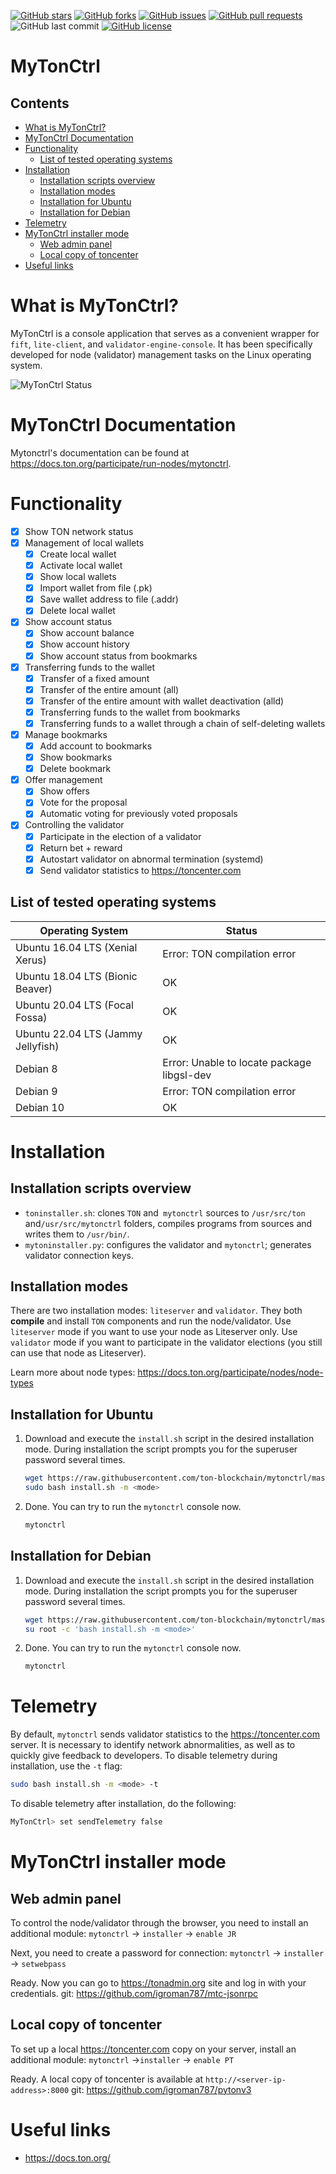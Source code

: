 [![GitHub stars](https://img.shields.io/github/stars/ton-blockchain/mytonctrl?style=flat-square&logo=github)](https://github.com/ton-blockchain/mytonctrl/stargazers) 
[![GitHub forks](https://img.shields.io/github/forks/ton-blockchain/mytonctrl?style=flat-square&logo=github)](https://github.com/ton-blockchain/mytonctrl/network/members)
[![GitHub issues](https://img.shields.io/github/issues/ton-blockchain/mytonctrl?style=flat-square&logo=github)](https://github.com/ton-blockchain/mytonctrl/issues)
[![GitHub pull requests](https://img.shields.io/github/issues-pr/ton-blockchain/mytonctrl?style=flat-square&logo=github)](https://github.com/ton-blockchain/mytonctrl/pulls)
![GitHub last commit](https://img.shields.io/github/last-commit/ton-blockchain/mytonctrl?style=flat-square&logo=github) 
[![GitHub license](https://img.shields.io/github/license/ton-blockchain/mytonctrl?style=flat-square&logo=github)](https://github.com/ton-blockchain/mytonctrl/blob/master/LICENSE)

<!-- omit from toc -->
# MyTonCtrl

<!-- omit from toc --> 
## Contents

- [What is MyTonCtrl?](#what-is-myttonctrl)
- [MyTonCtrl Documentation](#mytonctrl-documentation)
- [Functionality](#functionality)
	- [List of tested operating systems](#list-of-tested-operating-systems)
- [Installation](#installation)
	- [Installation scripts overview](#installation-scripts-overview)
	- [Installation modes](#installation-modes)
	- [Installation for Ubuntu](#installation-for-ubuntu)
	- [Installation for Debian](#installation-for-debian)
- [Telemetry](#telemetry)
- [MyTonCtrl installer mode](#mytonctrl-installer-mode)
	- [Web admin panel](#web-admin-panel)
	- [Local copy of toncenter](#local-copy-of-toncenter)
- [Useful links](#useful-links)


# What is MyTonCtrl?
MyTonCtrl is a console application that serves as a convenient wrapper for `fift`, `lite-client`, and `validator-engine-console`. It has been specifically developed for node (validator) management tasks on the Linux operating system.

![MyTonCtrl Status](screens/mytonctrl-status.png)

# MyTonCtrl Documentation

Mytonctrl's documentation can be found at https://docs.ton.org/participate/run-nodes/mytonctrl.

# Functionality
- [x] Show TON network status
- [x] Management of local wallets
	- [x] Create local wallet
	- [x] Activate local wallet
	- [x] Show local wallets
	- [x] Import wallet from file (.pk)
	- [x] Save wallet address to file (.addr)
	- [x] Delete local wallet
- [x] Show account status
	- [x] Show account balance
	- [x] Show account history
	- [x] Show account status from bookmarks
- [x] Transferring funds to the wallet
	- [x] Transfer of a fixed amount
	- [x] Transfer of the entire amount (all)
	- [x] Transfer of the entire amount with wallet deactivation (alld)
	- [x] Transferring funds to the wallet from bookmarks
	- [x] Transferring funds to a wallet through a chain of self-deleting wallets
- [x] Manage bookmarks
	- [x] Add account to bookmarks
	- [x] Show bookmarks
	- [x] Delete bookmark
- [x] Offer management
	- [x] Show offers
	- [x] Vote for the proposal
	- [x] Automatic voting for previously voted proposals
- [x] Controlling the validator
	- [x] Participate in the election of a validator
	- [x] Return bet + reward
	- [x] Autostart validator on abnormal termination (systemd)
	- [x] Send validator statistics to https://toncenter.com

## List of tested operating systems
| Operating System              | Status                     |
|-------------------------------|----------------------------|
| Ubuntu 16.04 LTS (Xenial Xerus) | Error: TON compilation error |
| Ubuntu 18.04 LTS (Bionic Beaver) | OK                       |
| Ubuntu 20.04 LTS (Focal Fossa) | OK                       |
| Ubuntu 22.04 LTS (Jammy Jellyfish) | OK                   |
| Debian 8 | Error: Unable to locate package libgsl-dev   |
| Debian 9 | Error: TON compilation error                 |
| Debian 10 | OK                                         |

# Installation
## Installation scripts overview
- `toninstaller.sh`: clones `TON` and` mytonctrl` sources to `/usr/src/ton` and`/usr/src/mytonctrl` folders, compiles programs from sources and writes them to `/usr/bin/`.
- `mytoninstaller.py`: configures the validator and `mytonctrl`; generates validator connection keys.

## Installation modes
There are two installation modes: `liteserver` and `validator`. They both **compile** and install `TON` components and run the node/validator. Use `liteserver` mode if you want to use your node as Liteserver only.
Use `validator` mode if you want to participate in the validator elections (you still can use that node as Liteserver).

Learn more about node types: https://docs.ton.org/participate/nodes/node-types

## Installation for Ubuntu
1. Download and execute the `install.sh` script in the desired installation mode. During installation the script prompts you for the superuser password several times.
	```sh
	wget https://raw.githubusercontent.com/ton-blockchain/mytonctrl/master/scripts/install.sh
	sudo bash install.sh -m <mode>
	```

2. Done. You can try to run the `mytonctrl` console now.
	```sh
	mytonctrl
	```


## Installation for Debian
1. Download and execute the `install.sh` script in the desired installation mode. During installation the script prompts you for the superuser password several times.
	```sh
	wget https://raw.githubusercontent.com/ton-blockchain/mytonctrl/master/scripts/install.sh
	su root -c 'bash install.sh -m <mode>'
	```

2. Done. You can try to run the `mytonctrl` console now.
	```sh
	mytonctrl
	```

# Telemetry
By default, `mytonctrl` sends validator statistics to the https://toncenter.com server.
It is necessary to identify network abnormalities, as well as to quickly give feedback to developers.
To disable telemetry during installation, use the `-t` flag:
```sh
sudo bash install.sh -m <mode> -t
```

To disable telemetry after installation, do the following:
```sh
MyTonCtrl> set sendTelemetry false
```

# MyTonCtrl installer mode

## Web admin panel
To control the node/validator through the browser, you need to install an additional module:
`mytonctrl` -> `installer` -> `enable JR`

Next, you need to create a password for connection:
`mytonctrl` -> `installer` -> `setwebpass`

Ready. Now you can go to https://tonadmin.org site and log in with your credentials.
git: https://github.com/igroman787/mtc-jsonrpc

## Local copy of toncenter
To set up a local https://toncenter.com copy on your server, install an additional module:
`mytonctrl` ->`installer` -> `enable PT`

Ready. A local copy of toncenter is available at `http://<server-ip-address>:8000`
git: https://github.com/igroman787/pytonv3

# Useful links
* https://docs.ton.org/
